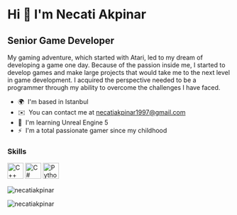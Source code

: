 Hi 👋 I'm Necati Akpinar
===============================

Senior Game Developer
---------------------

My gaming adventure, which started with Atari, led to my dream of developing a game one day. Because of the passion inside me, I started to develop games and make large projects that would take me to the next level in game development. I acquired the perspective needed to be a programmer through my ability to overcome the challenges I have faced.

* 🌍  I'm based in Istanbul
* ✉️  You can contact me at [necatiakpinar1997@gmail.com](mailto:necatiakpinar1997@gmail.com)
* 🧠  I'm learning Unreal Engine 5
* ⚡  I'm a total passionate gamer since my childhood

### Skills


<p align="left">
<a href="https://docs.microsoft.com/en-us/cpp/?view=msvc-170" target="_blank" rel="noreferrer"><img src="https://raw.githubusercontent.com/danielcranney/readme-generator/main/public/icons/skills/cplusplus-colored.svg" width="36" height="36" alt="C++" /></a>
<a href="https://docs.microsoft.com/en-us/dotnet/csharp/" target="_blank" rel="noreferrer"><img src="https://raw.githubusercontent.com/danielcranney/readme-generator/main/public/icons/skills/csharp-colored.svg" width="36" height="36" alt="C#" /></a>
<a href="https://www.python.org/" target="_blank" rel="noreferrer"><img src="https://raw.githubusercontent.com/danielcranney/readme-generator/main/public/icons/skills/python-colored.svg" width="36" height="36" alt="Python" /></a>
</p>

<p><img align="center" src="https://github-readme-streak-stats.herokuapp.com/?user=necatiakpinar&" alt="necatiakpinar" /></p>

<p align="left"> <img src="https://komarev.com/ghpvc/?username=necatiakpinar&label=Profile%20views&color=0e75b6&style=flat-square" alt="necatiakpinar" /> </p>
